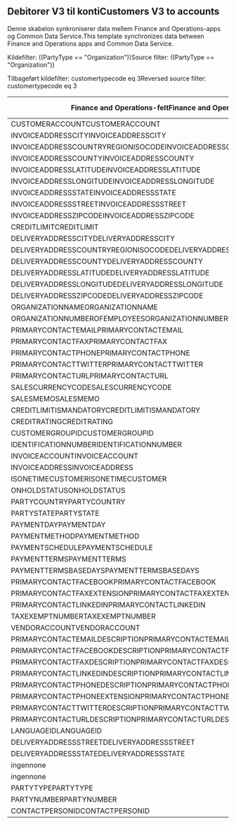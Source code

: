 ## <a name="customers-v3-to-accounts"></a><span data-ttu-id="822a6-101">Debitorer V3 til konti</span><span class="sxs-lookup"><span data-stu-id="822a6-101">Customers V3 to accounts</span></span>

<span data-ttu-id="822a6-102">Denne skabelon synkroniserer data mellem Finance and Operations-apps og Common Data Service.</span><span class="sxs-lookup"><span data-stu-id="822a6-102">This template synchronizes data between Finance and Operations apps and Common Data Service.</span></span>

<span data-ttu-id="822a6-103">Kildefilter: ((PartyType == "Organization"))</span><span class="sxs-lookup"><span data-stu-id="822a6-103">Source filter: ((PartyType == "Organization"))</span></span>

<span data-ttu-id="822a6-104">Tilbageført kildefilter: customertypecode eq 3</span><span class="sxs-lookup"><span data-stu-id="822a6-104">Reversed source filter: customertypecode eq 3</span></span>

<span data-ttu-id="822a6-105">Finance and Operations-felt</span><span class="sxs-lookup"><span data-stu-id="822a6-105">Finance and Operations field</span></span> | <span data-ttu-id="822a6-106">Tilknytningstype</span><span class="sxs-lookup"><span data-stu-id="822a6-106">Map type</span></span> | <span data-ttu-id="822a6-107">Andet Dynamics 365-felt</span><span class="sxs-lookup"><span data-stu-id="822a6-107">Other Dynamics 365 field</span></span> | <span data-ttu-id="822a6-108">Standardværdi</span><span class="sxs-lookup"><span data-stu-id="822a6-108">Default value</span></span>
---|---|---|---
<span data-ttu-id="822a6-109">CUSTOMERACCOUNT</span><span class="sxs-lookup"><span data-stu-id="822a6-109">CUSTOMERACCOUNT</span></span> | = | <span data-ttu-id="822a6-110">accountnumber</span><span class="sxs-lookup"><span data-stu-id="822a6-110">accountnumber</span></span> | 
<span data-ttu-id="822a6-111">INVOICEADDRESSCITY</span><span class="sxs-lookup"><span data-stu-id="822a6-111">INVOICEADDRESSCITY</span></span> | = | <span data-ttu-id="822a6-112">address2_city</span><span class="sxs-lookup"><span data-stu-id="822a6-112">address2_city</span></span> | 
<span data-ttu-id="822a6-113">INVOICEADDRESSCOUNTRYREGIONISOCODE</span><span class="sxs-lookup"><span data-stu-id="822a6-113">INVOICEADDRESSCOUNTRYREGIONISOCODE</span></span> | = | <span data-ttu-id="822a6-114">address2_country</span><span class="sxs-lookup"><span data-stu-id="822a6-114">address2_country</span></span> | 
<span data-ttu-id="822a6-115">INVOICEADDRESSCOUNTY</span><span class="sxs-lookup"><span data-stu-id="822a6-115">INVOICEADDRESSCOUNTY</span></span> | = | <span data-ttu-id="822a6-116">address2_county</span><span class="sxs-lookup"><span data-stu-id="822a6-116">address2_county</span></span> | 
<span data-ttu-id="822a6-117">INVOICEADDRESSLATITUDE</span><span class="sxs-lookup"><span data-stu-id="822a6-117">INVOICEADDRESSLATITUDE</span></span> | > | <span data-ttu-id="822a6-118">address2_latitude</span><span class="sxs-lookup"><span data-stu-id="822a6-118">address2_latitude</span></span> | 
<span data-ttu-id="822a6-119">INVOICEADDRESSLONGITUDE</span><span class="sxs-lookup"><span data-stu-id="822a6-119">INVOICEADDRESSLONGITUDE</span></span> | > | <span data-ttu-id="822a6-120">address2_longitude</span><span class="sxs-lookup"><span data-stu-id="822a6-120">address2_longitude</span></span> | 
<span data-ttu-id="822a6-121">INVOICEADDRESSSTATE</span><span class="sxs-lookup"><span data-stu-id="822a6-121">INVOICEADDRESSSTATE</span></span> | = | <span data-ttu-id="822a6-122">address2_stateorprovince</span><span class="sxs-lookup"><span data-stu-id="822a6-122">address2_stateorprovince</span></span> | 
<span data-ttu-id="822a6-123">INVOICEADDRESSSTREET</span><span class="sxs-lookup"><span data-stu-id="822a6-123">INVOICEADDRESSSTREET</span></span> | = | <span data-ttu-id="822a6-124">address2_line1</span><span class="sxs-lookup"><span data-stu-id="822a6-124">address2_line1</span></span> | 
<span data-ttu-id="822a6-125">INVOICEADDRESSZIPCODE</span><span class="sxs-lookup"><span data-stu-id="822a6-125">INVOICEADDRESSZIPCODE</span></span> | = | <span data-ttu-id="822a6-126">address2_postalcode</span><span class="sxs-lookup"><span data-stu-id="822a6-126">address2_postalcode</span></span> | 
<span data-ttu-id="822a6-127">CREDITLIMIT</span><span class="sxs-lookup"><span data-stu-id="822a6-127">CREDITLIMIT</span></span> | = | <span data-ttu-id="822a6-128">creditlimit</span><span class="sxs-lookup"><span data-stu-id="822a6-128">creditlimit</span></span> | 
<span data-ttu-id="822a6-129">DELIVERYADDRESSCITY</span><span class="sxs-lookup"><span data-stu-id="822a6-129">DELIVERYADDRESSCITY</span></span> | = | <span data-ttu-id="822a6-130">address1_city</span><span class="sxs-lookup"><span data-stu-id="822a6-130">address1_city</span></span> | 
<span data-ttu-id="822a6-131">DELIVERYADDRESSCOUNTRYREGIONISOCODE</span><span class="sxs-lookup"><span data-stu-id="822a6-131">DELIVERYADDRESSCOUNTRYREGIONISOCODE</span></span> | = | <span data-ttu-id="822a6-132">address1_country</span><span class="sxs-lookup"><span data-stu-id="822a6-132">address1_country</span></span> | 
<span data-ttu-id="822a6-133">DELIVERYADDRESSCOUNTY</span><span class="sxs-lookup"><span data-stu-id="822a6-133">DELIVERYADDRESSCOUNTY</span></span> | = | <span data-ttu-id="822a6-134">address1_county</span><span class="sxs-lookup"><span data-stu-id="822a6-134">address1_county</span></span> | 
<span data-ttu-id="822a6-135">DELIVERYADDRESSLATITUDE</span><span class="sxs-lookup"><span data-stu-id="822a6-135">DELIVERYADDRESSLATITUDE</span></span> | > | <span data-ttu-id="822a6-136">address1_latitude</span><span class="sxs-lookup"><span data-stu-id="822a6-136">address1_latitude</span></span> | 
<span data-ttu-id="822a6-137">DELIVERYADDRESSLONGITUDE</span><span class="sxs-lookup"><span data-stu-id="822a6-137">DELIVERYADDRESSLONGITUDE</span></span> | > | <span data-ttu-id="822a6-138">address1_longitude</span><span class="sxs-lookup"><span data-stu-id="822a6-138">address1_longitude</span></span> | 
<span data-ttu-id="822a6-139">DELIVERYADDRESSZIPCODE</span><span class="sxs-lookup"><span data-stu-id="822a6-139">DELIVERYADDRESSZIPCODE</span></span> | = | <span data-ttu-id="822a6-140">address1_postalcode</span><span class="sxs-lookup"><span data-stu-id="822a6-140">address1_postalcode</span></span> | 
<span data-ttu-id="822a6-141">ORGANIZATIONNAME</span><span class="sxs-lookup"><span data-stu-id="822a6-141">ORGANIZATIONNAME</span></span> | = | <span data-ttu-id="822a6-142">navn</span><span class="sxs-lookup"><span data-stu-id="822a6-142">name</span></span> | 
<span data-ttu-id="822a6-143">ORGANIZATIONNUMBEROFEMPLOYEES</span><span class="sxs-lookup"><span data-stu-id="822a6-143">ORGANIZATIONNUMBEROFEMPLOYEES</span></span> | = | <span data-ttu-id="822a6-144">numberofemployees</span><span class="sxs-lookup"><span data-stu-id="822a6-144">numberofemployees</span></span> | 
<span data-ttu-id="822a6-145">PRIMARYCONTACTEMAIL</span><span class="sxs-lookup"><span data-stu-id="822a6-145">PRIMARYCONTACTEMAIL</span></span> | = | <span data-ttu-id="822a6-146">emailaddress1</span><span class="sxs-lookup"><span data-stu-id="822a6-146">emailaddress1</span></span> | 
<span data-ttu-id="822a6-147">PRIMARYCONTACTFAX</span><span class="sxs-lookup"><span data-stu-id="822a6-147">PRIMARYCONTACTFAX</span></span> | = | <span data-ttu-id="822a6-148">fax</span><span class="sxs-lookup"><span data-stu-id="822a6-148">fax</span></span> | 
<span data-ttu-id="822a6-149">PRIMARYCONTACTPHONE</span><span class="sxs-lookup"><span data-stu-id="822a6-149">PRIMARYCONTACTPHONE</span></span> | = | <span data-ttu-id="822a6-150">telephone1</span><span class="sxs-lookup"><span data-stu-id="822a6-150">telephone1</span></span> | 
<span data-ttu-id="822a6-151">PRIMARYCONTACTTWITTER</span><span class="sxs-lookup"><span data-stu-id="822a6-151">PRIMARYCONTACTTWITTER</span></span> | = | <span data-ttu-id="822a6-152">primarytwitterid</span><span class="sxs-lookup"><span data-stu-id="822a6-152">primarytwitterid</span></span> | 
<span data-ttu-id="822a6-153">PRIMARYCONTACTURL</span><span class="sxs-lookup"><span data-stu-id="822a6-153">PRIMARYCONTACTURL</span></span> | = | <span data-ttu-id="822a6-154">websiteurl</span><span class="sxs-lookup"><span data-stu-id="822a6-154">websiteurl</span></span> | 
<span data-ttu-id="822a6-155">SALESCURRENCYCODE</span><span class="sxs-lookup"><span data-stu-id="822a6-155">SALESCURRENCYCODE</span></span> | = | <span data-ttu-id="822a6-156">transactioncurrencyid.isocurrencycode</span><span class="sxs-lookup"><span data-stu-id="822a6-156">transactioncurrencyid.isocurrencycode</span></span> | 
<span data-ttu-id="822a6-157">SALESMEMO</span><span class="sxs-lookup"><span data-stu-id="822a6-157">SALESMEMO</span></span> | = | <span data-ttu-id="822a6-158">beskrivelse</span><span class="sxs-lookup"><span data-stu-id="822a6-158">description</span></span> | 
<span data-ttu-id="822a6-159">CREDITLIMITISMANDATORY</span><span class="sxs-lookup"><span data-stu-id="822a6-159">CREDITLIMITISMANDATORY</span></span> | >< | <span data-ttu-id="822a6-160">msdyn_creditlimitismandatory</span><span class="sxs-lookup"><span data-stu-id="822a6-160">msdyn_creditlimitismandatory</span></span> | 
<span data-ttu-id="822a6-161">CREDITRATING</span><span class="sxs-lookup"><span data-stu-id="822a6-161">CREDITRATING</span></span> | = | <span data-ttu-id="822a6-162">msdyn_creditrating</span><span class="sxs-lookup"><span data-stu-id="822a6-162">msdyn_creditrating</span></span> | 
<span data-ttu-id="822a6-163">CUSTOMERGROUPID</span><span class="sxs-lookup"><span data-stu-id="822a6-163">CUSTOMERGROUPID</span></span> | = | <span data-ttu-id="822a6-164">msdyn_customergroupid.msdyn_groupid</span><span class="sxs-lookup"><span data-stu-id="822a6-164">msdyn_customergroupid.msdyn_groupid</span></span> | 
<span data-ttu-id="822a6-165">IDENTIFICATIONNUMBER</span><span class="sxs-lookup"><span data-stu-id="822a6-165">IDENTIFICATIONNUMBER</span></span> | = | <span data-ttu-id="822a6-166">msdyn_identificationnumber</span><span class="sxs-lookup"><span data-stu-id="822a6-166">msdyn_identificationnumber</span></span> | 
<span data-ttu-id="822a6-167">INVOICEACCOUNT</span><span class="sxs-lookup"><span data-stu-id="822a6-167">INVOICEACCOUNT</span></span> | = | <span data-ttu-id="822a6-168">msdyn_billingaccount.accountnumber</span><span class="sxs-lookup"><span data-stu-id="822a6-168">msdyn_billingaccount.accountnumber</span></span> | 
<span data-ttu-id="822a6-169">INVOICEADDRESS</span><span class="sxs-lookup"><span data-stu-id="822a6-169">INVOICEADDRESS</span></span> | >< | <span data-ttu-id="822a6-170">msdyn_invoiceaddress</span><span class="sxs-lookup"><span data-stu-id="822a6-170">msdyn_invoiceaddress</span></span> | 
<span data-ttu-id="822a6-171">ISONETIMECUSTOMER</span><span class="sxs-lookup"><span data-stu-id="822a6-171">ISONETIMECUSTOMER</span></span> | >< | <span data-ttu-id="822a6-172">msdyn_onetimecustomer</span><span class="sxs-lookup"><span data-stu-id="822a6-172">msdyn_onetimecustomer</span></span> | 
<span data-ttu-id="822a6-173">ONHOLDSTATUS</span><span class="sxs-lookup"><span data-stu-id="822a6-173">ONHOLDSTATUS</span></span> | >< | <span data-ttu-id="822a6-174">msdyn_onholdstatus</span><span class="sxs-lookup"><span data-stu-id="822a6-174">msdyn_onholdstatus</span></span> | 
<span data-ttu-id="822a6-175">PARTYCOUNTRY</span><span class="sxs-lookup"><span data-stu-id="822a6-175">PARTYCOUNTRY</span></span> | = | <span data-ttu-id="822a6-176">msdyn_partycountry</span><span class="sxs-lookup"><span data-stu-id="822a6-176">msdyn_partycountry</span></span> | 
<span data-ttu-id="822a6-177">PARTYSTATE</span><span class="sxs-lookup"><span data-stu-id="822a6-177">PARTYSTATE</span></span> | = | <span data-ttu-id="822a6-178">msdyn_partystateprovince</span><span class="sxs-lookup"><span data-stu-id="822a6-178">msdyn_partystateprovince</span></span> | 
<span data-ttu-id="822a6-179">PAYMENTDAY</span><span class="sxs-lookup"><span data-stu-id="822a6-179">PAYMENTDAY</span></span> | = | <span data-ttu-id="822a6-180">msdyn_paymentday.msdyn_name</span><span class="sxs-lookup"><span data-stu-id="822a6-180">msdyn_paymentday.msdyn_name</span></span> | 
<span data-ttu-id="822a6-181">PAYMENTMETHOD</span><span class="sxs-lookup"><span data-stu-id="822a6-181">PAYMENTMETHOD</span></span> | = | <span data-ttu-id="822a6-182">msdyn_customerpaymentmethod.msdyn_name</span><span class="sxs-lookup"><span data-stu-id="822a6-182">msdyn_customerpaymentmethod.msdyn_name</span></span> | 
<span data-ttu-id="822a6-183">PAYMENTSCHEDULE</span><span class="sxs-lookup"><span data-stu-id="822a6-183">PAYMENTSCHEDULE</span></span> | = | <span data-ttu-id="822a6-184">msdyn_paymentschedule.msdyn_name</span><span class="sxs-lookup"><span data-stu-id="822a6-184">msdyn_paymentschedule.msdyn_name</span></span> | 
<span data-ttu-id="822a6-185">PAYMENTTERMS</span><span class="sxs-lookup"><span data-stu-id="822a6-185">PAYMENTTERMS</span></span> | = | <span data-ttu-id="822a6-186">msdyn_paymentterm.msdyn_name</span><span class="sxs-lookup"><span data-stu-id="822a6-186">msdyn_paymentterm.msdyn_name</span></span> | 
<span data-ttu-id="822a6-187">PAYMENTTERMSBASEDAYS</span><span class="sxs-lookup"><span data-stu-id="822a6-187">PAYMENTTERMSBASEDAYS</span></span> | = | <span data-ttu-id="822a6-188">msdyn_paymenttermsbasedays</span><span class="sxs-lookup"><span data-stu-id="822a6-188">msdyn_paymenttermsbasedays</span></span> | 
<span data-ttu-id="822a6-189">PRIMARYCONTACTFACEBOOK</span><span class="sxs-lookup"><span data-stu-id="822a6-189">PRIMARYCONTACTFACEBOOK</span></span> | = | <span data-ttu-id="822a6-190">msdyn_primaryfacebookid</span><span class="sxs-lookup"><span data-stu-id="822a6-190">msdyn_primaryfacebookid</span></span> | 
<span data-ttu-id="822a6-191">PRIMARYCONTACTFAXEXTENSION</span><span class="sxs-lookup"><span data-stu-id="822a6-191">PRIMARYCONTACTFAXEXTENSION</span></span> | = | <span data-ttu-id="822a6-192">msdyn_faxextension</span><span class="sxs-lookup"><span data-stu-id="822a6-192">msdyn_faxextension</span></span> | 
<span data-ttu-id="822a6-193">PRIMARYCONTACTLINKEDIN</span><span class="sxs-lookup"><span data-stu-id="822a6-193">PRIMARYCONTACTLINKEDIN</span></span> | = | <span data-ttu-id="822a6-194">msdyn_primarylinkedinid</span><span class="sxs-lookup"><span data-stu-id="822a6-194">msdyn_primarylinkedinid</span></span> | 
<span data-ttu-id="822a6-195">TAXEXEMPTNUMBER</span><span class="sxs-lookup"><span data-stu-id="822a6-195">TAXEXEMPTNUMBER</span></span> | = | <span data-ttu-id="822a6-196">msdyn_taxexemptnumber</span><span class="sxs-lookup"><span data-stu-id="822a6-196">msdyn_taxexemptnumber</span></span> | 
<span data-ttu-id="822a6-197">VENDORACCOUNT</span><span class="sxs-lookup"><span data-stu-id="822a6-197">VENDORACCOUNT</span></span> | = | <span data-ttu-id="822a6-198">msdyn_vendor.msdyn_vendoraccountnumber</span><span class="sxs-lookup"><span data-stu-id="822a6-198">msdyn_vendor.msdyn_vendoraccountnumber</span></span> | 
<span data-ttu-id="822a6-199">PRIMARYCONTACTEMAILDESCRIPTION</span><span class="sxs-lookup"><span data-stu-id="822a6-199">PRIMARYCONTACTEMAILDESCRIPTION</span></span> | = | <span data-ttu-id="822a6-200">msdyn_emailaddress1description</span><span class="sxs-lookup"><span data-stu-id="822a6-200">msdyn_emailaddress1description</span></span> | 
<span data-ttu-id="822a6-201">PRIMARYCONTACTFACEBOOKDESCRIPTION</span><span class="sxs-lookup"><span data-stu-id="822a6-201">PRIMARYCONTACTFACEBOOKDESCRIPTION</span></span> | = | <span data-ttu-id="822a6-202">msdyn_primaryfacebookdescription</span><span class="sxs-lookup"><span data-stu-id="822a6-202">msdyn_primaryfacebookdescription</span></span> | 
<span data-ttu-id="822a6-203">PRIMARYCONTACTFAXDESCRIPTION</span><span class="sxs-lookup"><span data-stu-id="822a6-203">PRIMARYCONTACTFAXDESCRIPTION</span></span> | = | <span data-ttu-id="822a6-204">msdyn_faxdescription</span><span class="sxs-lookup"><span data-stu-id="822a6-204">msdyn_faxdescription</span></span> | 
<span data-ttu-id="822a6-205">PRIMARYCONTACTLINKEDINDESCRIPTION</span><span class="sxs-lookup"><span data-stu-id="822a6-205">PRIMARYCONTACTLINKEDINDESCRIPTION</span></span> | = | <span data-ttu-id="822a6-206">msdyn_primarylinkedindescrption</span><span class="sxs-lookup"><span data-stu-id="822a6-206">msdyn_primarylinkedindescrption</span></span> | 
<span data-ttu-id="822a6-207">PRIMARYCONTACTPHONEDESCRIPTION</span><span class="sxs-lookup"><span data-stu-id="822a6-207">PRIMARYCONTACTPHONEDESCRIPTION</span></span> | = | <span data-ttu-id="822a6-208">msdyn_telephone1description</span><span class="sxs-lookup"><span data-stu-id="822a6-208">msdyn_telephone1description</span></span> | 
<span data-ttu-id="822a6-209">PRIMARYCONTACTPHONEEXTENSION</span><span class="sxs-lookup"><span data-stu-id="822a6-209">PRIMARYCONTACTPHONEEXTENSION</span></span> | = | <span data-ttu-id="822a6-210">msdyn_telephone1extension</span><span class="sxs-lookup"><span data-stu-id="822a6-210">msdyn_telephone1extension</span></span> | 
<span data-ttu-id="822a6-211">PRIMARYCONTACTTWITTERDESCRIPTION</span><span class="sxs-lookup"><span data-stu-id="822a6-211">PRIMARYCONTACTTWITTERDESCRIPTION</span></span> | = | <span data-ttu-id="822a6-212">msdyn_primarytwitteriddescription</span><span class="sxs-lookup"><span data-stu-id="822a6-212">msdyn_primarytwitteriddescription</span></span> | 
<span data-ttu-id="822a6-213">PRIMARYCONTACTURLDESCRIPTION</span><span class="sxs-lookup"><span data-stu-id="822a6-213">PRIMARYCONTACTURLDESCRIPTION</span></span> | = | <span data-ttu-id="822a6-214">msdyn_websiteurldescription</span><span class="sxs-lookup"><span data-stu-id="822a6-214">msdyn_websiteurldescription</span></span> | 
<span data-ttu-id="822a6-215">LANGUAGEID</span><span class="sxs-lookup"><span data-stu-id="822a6-215">LANGUAGEID</span></span> | << | <span data-ttu-id="822a6-216">ingen</span><span class="sxs-lookup"><span data-stu-id="822a6-216">none</span></span> | <span data-ttu-id="822a6-217">da</span><span class="sxs-lookup"><span data-stu-id="822a6-217">en-us</span></span>
<span data-ttu-id="822a6-218">DELIVERYADDRESSSTREET</span><span class="sxs-lookup"><span data-stu-id="822a6-218">DELIVERYADDRESSSTREET</span></span> | = | <span data-ttu-id="822a6-219">address1_line1</span><span class="sxs-lookup"><span data-stu-id="822a6-219">address1_line1</span></span> | 
<span data-ttu-id="822a6-220">DELIVERYADDRESSSTATE</span><span class="sxs-lookup"><span data-stu-id="822a6-220">DELIVERYADDRESSSTATE</span></span> | = | <span data-ttu-id="822a6-221">address1_stateorprovince</span><span class="sxs-lookup"><span data-stu-id="822a6-221">address1_stateorprovince</span></span> | 
<span data-ttu-id="822a6-222">ingen</span><span class="sxs-lookup"><span data-stu-id="822a6-222">none</span></span> | >> | <span data-ttu-id="822a6-223">address1_addresstypecode</span><span class="sxs-lookup"><span data-stu-id="822a6-223">address1_addresstypecode</span></span> | <span data-ttu-id="822a6-224">2</span><span class="sxs-lookup"><span data-stu-id="822a6-224">2</span></span>
<span data-ttu-id="822a6-225">ingen</span><span class="sxs-lookup"><span data-stu-id="822a6-225">none</span></span> | >> | <span data-ttu-id="822a6-226">customertypecode</span><span class="sxs-lookup"><span data-stu-id="822a6-226">customertypecode</span></span> | <span data-ttu-id="822a6-227">3</span><span class="sxs-lookup"><span data-stu-id="822a6-227">3</span></span>
<span data-ttu-id="822a6-228">PARTYTYPE</span><span class="sxs-lookup"><span data-stu-id="822a6-228">PARTYTYPE</span></span> | << | <span data-ttu-id="822a6-229">ingen</span><span class="sxs-lookup"><span data-stu-id="822a6-229">none</span></span> | <span data-ttu-id="822a6-230">Organisation</span><span class="sxs-lookup"><span data-stu-id="822a6-230">Organization</span></span>
<span data-ttu-id="822a6-231">PARTYNUMBER</span><span class="sxs-lookup"><span data-stu-id="822a6-231">PARTYNUMBER</span></span> | = | <span data-ttu-id="822a6-232">msdyn_partynumber</span><span class="sxs-lookup"><span data-stu-id="822a6-232">msdyn_partynumber</span></span> | 
<span data-ttu-id="822a6-233">CONTACTPERSONID</span><span class="sxs-lookup"><span data-stu-id="822a6-233">CONTACTPERSONID</span></span> | = | <span data-ttu-id="822a6-234">primarycontactid.msdyn_contactpersonid</span><span class="sxs-lookup"><span data-stu-id="822a6-234">primarycontactid.msdyn_contactpersonid</span></span> | 
